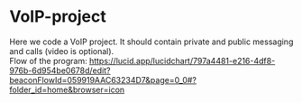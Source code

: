 # VoIP-project
Here we code a VoIP project. It should contain private and public messaging and calls (video is optional).\
Flow of the program:
https://lucid.app/lucidchart/797a4481-e216-4df8-976b-6d954be0678d/edit?beaconFlowId=059919AAC63234D7&page=0_0#?folder_id=home&browser=icon

